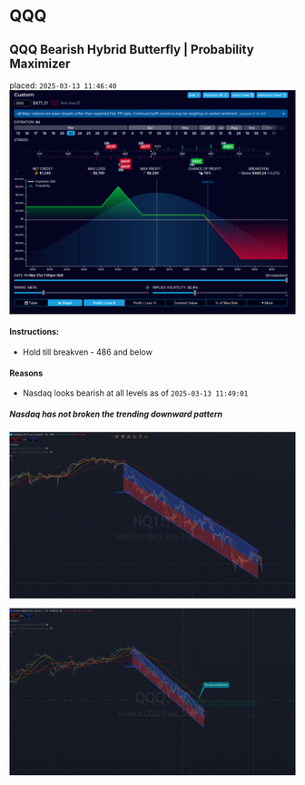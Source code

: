 # QQQ

## QQQ Bearish Hybrid Butterfly | Probability Maximizer
placed: `2025-03-13 11:46:40`  
![](./media/2025-03-13-11-46-29.png)
#### Instructions:
- Hold till breakven - 486 and below

#### Reasons
- Nasdaq looks bearish at all levels as of `2025-03-13 11:49:01`

##### Nasdaq has not broken the trending downward pattern

![](./media/2025-03-13-11-51-00.png)

![](./media/2025-03-13-11-54-34.png)